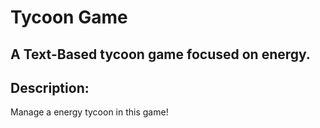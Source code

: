 Tycoon Game
===========
A Text-Based tycoon game focused on energy.
-----------
Description:
-----------
Manage a energy tycoon in this game!